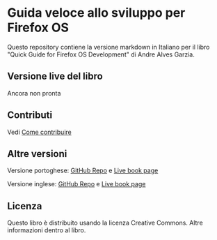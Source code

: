 # Guida veloce allo sviluppo per Firefox OS

Questo repository contiene la versione markdown in Italiano per il libro "Quick Guide for Firefox OS Development" di Andre Alves Garzia.

## Versione live del libro

Ancora non pronta

## Contributi

Vedi [Come contribuire][5]

## Altre versioni

Versione portoghese: [GitHub Repo][1] e [Live book page][2]

Versione inglese: [GitHub Repo][3] e [Live book page][4]

## Licenza

Questo libro è distribuito usando la licenza Creative Commons. Altre informazioni dentro al libro.

[1]: https://github.com/soapdog/guia-rapido-firefox-os/ "Repo portoghese"
[2]: https://leanpub.com/guiarapidofirefoxos "Libro portoghese su Leanpub"
[3]: https://github.com/soapdog/firefoxos-quick-guide/ "Repo inglese"
[4]: https://leanpub.com/quickguidefirefoxosdevelopment/ "Libro inglese su Leanpub"
[5]: https://github.com/Mte90/firefoxos-quick-guide/blob/0.3/contribute.md